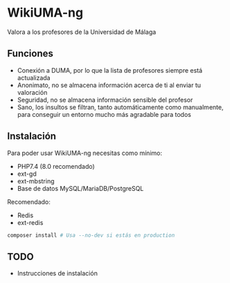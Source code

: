 # WikiUMA-ng
Valora a los profesores de la Universidad de Málaga

## Funciones
* Conexión a DUMA, por lo que la lista de profesores siempre está actualizada
* Anonimato, no se almacena información acerca de ti al enviar tu valoración
* Seguridad, no se almacena información sensible del profesor
* Sano, los insultos se filtran, tanto automáticamente como manualmente, para conseguir un entorno mucho más agradable para todos

## Instalación
Para poder usar WikiUMA-ng necesitas como mínimo:
* PHP7.4 (8.0 recomendado)
* ext-gd
* ext-mbstring
* Base de datos MySQL/MariaDB/PostgreSQL

Recomendado:
* Redis
* ext-redis

```bash
composer install # Usa --no-dev si estás en production
```

## TODO
* Instrucciones de instalación
